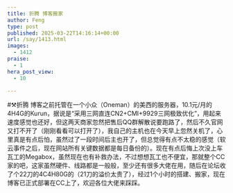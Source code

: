 ```yaml
---
title: 折腾 博客搬家
author: Feng
type: post
published: 2025-03-22T14:16:14+00:00
url: /say/1413.html
images:
  - 1412
praise:
  - 1
hera_post_view:
  - 10

---
```

#⚒️折腾 博客之前托管在一个小众（Oneman）的美西的服务器，10.1元/月的4H4G的Kurun，据说是“采用三网直连CN2+CMI+9929三网极致优化”，用起来速度感觉也还好，但这两天商家忽然把售后QQ群解散说要跑路了，然后不久官网又打不开了（刚刚看看可以打开了），我自己的主机也在今天早上忽然关机了，心里真是有点后怕，虽然过了一段时间后主也开了，但总觉得有点不太稳的感觉（软云事件之后，现在网站所有关键数据都是每日备份的）。现在有点后悔上次没上车瓦工的Megabox，虽然现在也有补救办法，不过想想瓦工也不便宜，那就整个CC家的吧，这家虽然硬件、线路都是一般般，至少还有很多大佬在用，随后在论坛收了个22刀的4C4H80G的（21刀的溢价太贵了），经过1个小时的搭建、搬家，现在博客已正式部署在CC上了，欢迎各位大佬来踩踩。